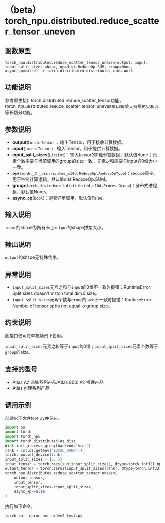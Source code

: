 # （beta）torch_npu.distributed.reduce_scatter_tensor_uneven

## 函数原型

```
torch_npu.distributed.reduce_scatter_tensor_uneven(output, input, input_split_sizes =None, op=dist.ReduceOp.SUM, group=None, async_op=False) -> torch.distributed.distributed_c10d.Work
```

## 功能说明

参考原生接口torch.distributed.reduce_scatter_tensor功能，torch_npu.distributed.reduce_scatter_tensor_uneven接口新增支持零拷贝和非等长切分功能。

## 参数说明

- **output**(`torch.Tensor`)：输出Tensor，用于接收计算数据。
- **input**(`torch.Tensor`)：输入Tensor，用于提供计算数据。
- **input_split_sizes**(`ListInt`)：输入tensor的0维分割数组，默认值None；元素个数需要与当前调用的group的size一致；元素之和需要与input的0维大小一致。
- **op**(`torch._C._distributed_c10d.ReduceOp.ReduceOpType`)：reduce算子，用于控制计算逻辑，默认值dist.ReduceOp.SUM。
- **group**(`torch.distributed.distributed_c10d.ProcessGroup`)：分布式进程组，默认值None。
- **async_op**(`bool`)：是否异步调用，默认值False。

## 输入说明

`input`的shape为所有卡上`output`的shape拼接大小。

## 输出说明

`output`的shape无特殊约束。

## 异常说明

- `input_split_sizes`元素之和与`input`的0维不一致时报错：RuntimeError: Split sizes doesn't match total dim 0 size。
- `input_split_sizes`元素个数与`group`的size不一致时报错：RuntimeError: Number of tensor splits not equal to group size。

## 约束说明

此接口仅可在单机场景下使用。

`input_split_sizes`元素之和等于`input`的0维；`input_split_sizes`元素个数等于`group`的size。

## 支持的型号

- <term>Atlas A2 训练系列产品/Atlas 800I A2 推理产品</term>
- <term>Atlas 推理系列产品</term>

## 调用示例

创建以下文件test.py并保存。

```python
import os
import torch
import torch_npu
import torch.distributed as dist
dist.init_process_group(backend="hccl")
rank = int(os.getenv('LOCAL_RANK'))
torch.npu.set_device(rank)
input_split_sizes = [2, 3]
input_tensor = torch.ones(sum(input_split_sizes), dtype=torch.int32).npu()
output_tensor = torch.zeros(input_split_sizes[rank], dtype=torch.int32).npu()
torch_npu.distributed.reduce_scatter_tensor_uneven(
    output_tensor,
    input_tensor,
    input_split_sizes=input_split_sizes,
    async_op=False
)
```

执行如下命令。

```
torchrun --nproc-per-node=2 test.py
```

